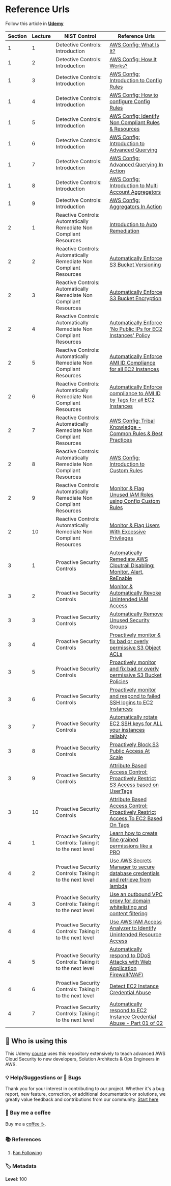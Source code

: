 # Reference Urls

Follow this article in **[Udemy][101]**

|Section|Lecture|NIST Control|Reference Urls|
|-|-|-|-|
|1|1|Detective Controls: Introduction|[AWS Config: What Is It?]()|
|1|2|Detective Controls: Introduction|[AWS Config: How It Works?]()|
|1|3|Detective Controls: Introduction|[AWS Config: Introduction to Config Rules]()|
|1|4|Detective Controls: Introduction|[AWS Config: How to configure Config Rules]()|
|1|5|Detective Controls: Introduction|[AWS Config: Identify Non Compliant Rules & Resources]()|
|1|6|Detective Controls: Introduction|[AWS Config: Introduction to Advanced Querying]()|
|1|7|Detective Controls: Introduction|[AWS Config: Advanced Querying In Action]()|
|1|8|Detective Controls: Introduction|[AWS Config: Introduction to Multi Account Aggregators]()|
|1|9|Detective Controls: Introduction|[AWS Config: Aggregators In Action]()|
|2|1|Reactive Controls: Automatically Remediate Non Compliant Resources|[Introduction to Auto Remediation]()|
|2|2|Reactive Controls: Automatically Remediate Non Compliant Resources|[Automatically Enforce S3 Bucket Versioning](https://github.com/miztiik/dev-sec-ops/blob/master/aws-config-auto-remediation/templates/S3_BUCKET_VERSIONING_ENABLED.template)|
|2|3|Reactive Controls: Automatically Remediate Non Compliant Resources|[Automatically Enforce S3 Bucket Encryption](https://github.com/miztiik/dev-sec-ops/blob/master/aws-config-auto-remediation/templates/S3_BUCKET_SERVER_SIDE_ENCRYPTION_ENABLED.template)|
|2|4|Reactive Controls: Automatically Remediate Non Compliant Resources|[Automatically Enforce 'No Public IPs for EC2 Instances' Policy](https://github.com/miztiik/dev-sec-ops/blob/master/aws-config-auto-remediation/templates/EC2_INSTANCE_NO_PUBLIC_IP.template)|
|2|5|Reactive Controls: Automatically Remediate Non Compliant Resources|[Automatically Enforce AMI ID Compliance for all EC2 Instances](https://github.com/miztiik/dev-sec-ops/blob/master/aws-config-auto-remediation/templates/APPROVED_AMIS_BY_ID.template)|
|2|6|Reactive Controls: Automatically Remediate Non Compliant Resources|[Automatically Enforce compliance to AMI ID by Tags for all EC2 Instances](https://github.com/miztiik/dev-sec-ops/blob/master/aws-config-auto-remediation/templates/APPROVED_AMIS_BY_TAG.template)|
|2|7|Reactive Controls: Automatically Remediate Non Compliant Resources|[AWS Config: Tribal Knowledge - Common Rules & Best Practices](https://aws.amazon.com/blogs/mt/aws-config-best-practices/)|
|2|8|Reactive Controls: Automatically Remediate Non Compliant Resources|[AWS Config: Introduction to Custom Rules](https://aws.amazon.com/blogs/mt/how-to-develop-custom-aws-config-rules-using-the-rule-development-kit/)|
|2|9|Reactive Controls: Automatically Remediate Non Compliant Resources|[Monitor & Flag Unused IAM Roles using Config Custom Rules](https://github.com/miztiik/serverless-monitor-for-unused-iam-roles)|
|2|10|Reactive Controls: Automatically Remediate Non Compliant Resources|[Monitor & Flag Users With Excessive Privileges](https://github.com/miztiik/security-automation-monitor-users-with-excessive-privileges)|
|3|1|Proactive Security Controls|[Automatically Remediate AWS Cloutrail Disabling: Monitor, Alert, ReEnable](https://github.com/miztiik/dev-sec-ops/tree/master/automate-cloudtrail-monitoring-alerting-enabling)|
|3|2|Proactive Security Controls|[Monitor & Automatically Revoke Unintended IAM Access](https://github.com/miztiik/dev-sec-ops/tree/master/remove-unused-security-groups)|
|3|3|Proactive Security Controls|[Automatically Remove Unused Security Groups](https://github.com/miztiik/dev-sec-ops/tree/master/remove-unused-security-groups)|
|3|4|Proactive Security Controls|[Proactively monitor & fix bad or overly permissive S3 Object ACLs](https://github.com/miztiik/security-automation-remediate-weak-s3-policy)|
|3|5|Proactive Security Controls|[Proactively monitor and fix bad or overly permissive S3 Bucket Policies](https://github.com/miztiik/security-automation-remediate-unintended-s3-object-acl)|
|3|6|Proactive Security Controls|[Proactively monitor and respond to failed SSH logins to EC2 Instances](https://github.com/miztiik/security-automation-respond-to-failed-ssh-access)|
|3|7|Proactive Security Controls|[Automatically rotate EC2 SSH keys for ALL your instances reliably](https://github.com/miztiik/dev-sec-ops/tree/master/rotate-recover-ec2-ssh-keys)|
|3|8|Proactive Security Controls|[Proactively Block S3 Public Access At Scale](https://aws.amazon.com/blogs/aws/amazon-s3-block-public-access-another-layer-of-protection-for-your-accounts-and-buckets/)|
|3|9|Proactive Security Controls|[Attribute Based Access Control: Proactively Restrict S3 Access based on UserTags](https://github.com/miztiik/dev-sec-ops/tree/master/s3-restrict-object-access-based-on-tags-abac)|
|3|10|Proactive Security Controls|[Attribute Based Access Control: Proactively Restrict Access To EC2 Based On Tags](https://github.com/miztiik/attribute-based-access-control-ec2)|
|4|1|Proactive Security Controls: Taking it to the next level|[Learn how to create fine grained permissions like a PRO](http://policysim.aws.amazon.com/home/index.jsp)|
|4|2|Proactive Security Controls: Taking it to the next level|[Use AWS Secrets Manager to secure database credentials and retrieve from lambda](https://github.com/miztiik/dev-sec-ops/tree/master/AWS-SecretsManager-Lambda-RDS)|
|4|3|Proactive Security Controls: Taking it to the next level|[Use an outbound VPC proxy for domain whitelisting and content filtering](https://github.com/miztiik/dev-sec-ops/tree/master/content-filtering-with-proxy)|
|4|4|Proactive Security Controls: Taking it to the next level|[Use AWS IAM Access Analyzer to Identify Unintended Resource Access](https://docs.aws.amazon.com/IAM/latest/UserGuide/what-is-access-analyzer.html)|
|4|5|Proactive Security Controls: Taking it to the next level|[Automatically respond to DDoS Attacks with Web Application Firewall(WAF)](https://github.com/miztiik/dev-sec-ops/blob/master/waf_rate_limit_tester.sh)|
|4|6|Proactive Security Controls: Taking it to the next level|[Detect EC2 Instance Credential Abuse](https://docs.aws.amazon.com/guardduty/latest/ug/guardduty_unauthorized.html#unauthorized11)|
|4|7|Proactive Security Controls: Taking it to the next level|[Automatically respond to EC2 Instance Credential Abuse - Part 01 of 02](https://github.com/miztiik/security-incident-response-instance-isolation)|

## 📌 Who is using this

This Udemy [course][101] uses this repository extensively to teach advanced AWS Cloud Security to new developers, Solution Architects & Ops Engineers in AWS.

### 💡 Help/Suggestions or 🐛 Bugs

Thank you for your interest in contributing to our project. Whether it's a bug report, new feature, correction, or additional documentation or solutions, we greatly value feedback and contributions from our community. [Start here][200]

### 👋 Buy me a coffee

Buy me a [coffee ☕][900].

### 📚 References

1. [Fan Following][899]

### 🏷️ Metadata

**Level**: 100

[1]: https://github.com/miztiik/serverless-janitor-for-security-groups

[100]: https://www.udemy.com/course/aws-cloud-security/?referralCode=B7F1B6C78B45ADAF77A9

[101]: https://www.udemy.com/course/aws-cloud-security-proactive-way/?referralCode=71DC542AD4481309A441

[102]: https://www.udemy.com/course/aws-cloud-development-kit-from-beginner-to-professional/?referralCode=E15D7FB64E417C547579

[103]: https://www.udemy.com/course/aws-cloudformation-basics?referralCode=93AD3B1530BC871093D6

[200]: https://github.com/miztiik/dev-sec-ops/issues

[899]: https://www.udemy.com/user/n-kumar/

[900]: https://ko-fi.com/miztiik
